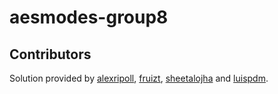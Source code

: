 # aesmodes-group8

## Contributors
Solution provided by [alexripoll](https://github.com/alexripoll), [fruizt](https://github.com/fruizt), [sheetalojha](https://github.com/sheetalojha) and [luispdm](https://github.com/luispdm/manytimepad-group8).
